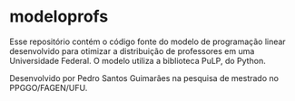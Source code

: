 # modeloprofs
Esse repositório contém o código fonte do modelo de programação linear desenvolvido para otimizar a distribuição de professores em uma Universidade Federal.
O modelo utiliza a biblioteca PuLP, do Python.

Desenvolvido por Pedro Santos Guimarães na pesquisa de mestrado no PPGGO/FAGEN/UFU.
